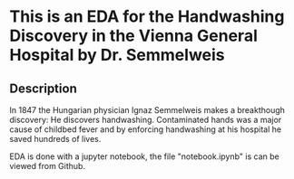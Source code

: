 # This is an EDA for the Handwashing Discovery in the Vienna General Hospital by Dr. Semmelweis 

## Description
In 1847 the Hungarian physician Ignaz Semmelweis makes a breakthough discovery: He discovers handwashing. Contaminated hands was a major cause of childbed fever and by enforcing handwashing at his hospital he saved hundreds of lives.


EDA is done with a jupyter notebook, the file "notebook.ipynb" is can be viewed from Github.


